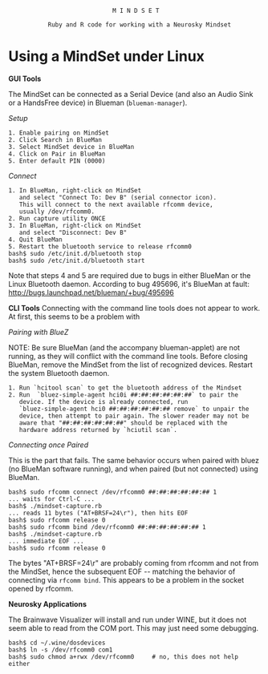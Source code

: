                                  M I N D S E T

               Ruby and R code for working with a Neurosky Mindset


Using a MindSet under Linux
===========================


**GUI Tools**

The MindSet can be connected as a Serial Device (and also an Audio Sink or a
HandsFree device) in Blueman (`blueman-manager`).

_Setup_

    1. Enable pairing on MindSet
    2. Click Search in BlueMan
    3. Select MindSet device in BlueMan
    4. Click on Pair in BlueMan
    5. Enter default PIN (0000)

_Connect_

    1. In BlueMan, right-click on MindSet 
       and select "Connect To: Dev B" (serial connector icon).
       This will connect to the next available rfcomm device,
       usually /dev/rfcomm0.
    2. Run capture utility ONCE
    3. In BlueMan, right-click on MindSet 
       and select "Disconnect: Dev B"
    4. Quit BlueMan
    5. Restart the bluetooth service to release rfcomm0
    bash$ sudo /etc/init.d/bluetooth stop
    bash$ sudo /etc/init.d/bluetooth start

Note that steps 4 and 5 are required due to bugs in either BlueMan or the
Linux Bluetooth daemon. According to bug 495696, it's BlueMan at fault:
  <http://bugs.launchpad.net/blueman/+bug/495696>


**CLI Tools**
Connecting with the command line tools does not appear to work. At first, this
seems to be a problem with

_Pairing with BlueZ_

NOTE: Be sure BlueMan (and the accompany blueman-applet) are not running, as
they will conflict with the command line tools. Before closing BlueMan,
remove the MindSet from the list of recognized devices. Restart the
system Bluetooth daemon.

    1. Run `hcitool scan` to get the bluetooth address of the Mindset
    2. Run  `bluez-simple-agent hci0i ##:##:##:##:##:##` to pair the
       device. If the device is already connected, run
       `bluez-simple-agent hci0 ##:##:##:##:##:## remove` to unpair the
       device, then attempt to pair again. The slower reader may not be
       aware that "##:##:##:##:##:##" should be replaced with the 
       hardware address returned by `hciutil scan`.

_Connecting once Paired_

This is the part that fails. The same behavior occurs when paired with bluez
(no BlueMan software running), and when paired (but not connected) using
BlueMan.

    bash$ sudo rfcomm connect /dev/rfcomm0 ##:##:##:##:##:## 1
    ... waits for Ctrl-C ...
    bash$ ./mindset-capture.rb
    ... reads 11 bytes ("AT+BRSF=24\r"), then hits EOF
    bash$ sudo rfcomm release 0
    bash$ sudo rfcomm bind /dev/rfcomm0 ##:##:##:##:##:## 1
    bash$ ./mindset-capture.rb
    ... immediate EOF ...
    bash$ sudo rfcomm release 0

The bytes "AT+BRSF=24\r" are probably coming from rfcomm and not from the 
MindSet, hence the subsequent EOF -- matching the behavior of connecting via
`rfcomm bind`. This appears to be a problem in the socket opened by rfcomm.


**Neurosky Applications**

The Brainwave Visualizer will install and run under WINE, but it does not
seem able to read from the COM port. This may just need some debugging.

    bash$ cd ~/.wine/dosdevices
    bash$ ln -s /dev/rfcomm0 com1
    bash$ sudo chmod a+rwx /dev/rfcomm0 	# no, this does not help either
